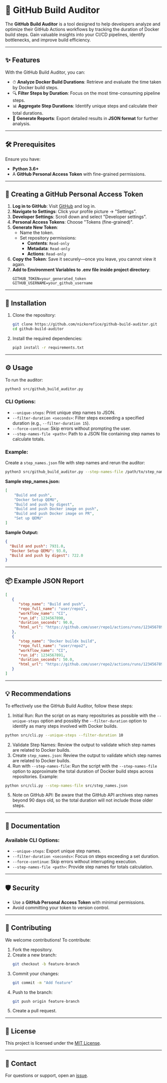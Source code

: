 # 🚀 GitHub Build Auditor

The **GitHub Build Auditor** is a tool designed to help developers analyze and optimize their GitHub Actions workflows by tracking the duration of Docker build steps. Gain valuable insights into your CI/CD pipelines, identify bottlenecks, and improve build efficiency.

---

## ✨ Features

With the GitHub Build Auditor, you can:
- ⏱ **Analyze Docker Build Durations**: Retrieve and evaluate the time taken by Docker build steps.
- 🔍 **Filter Steps by Duration**: Focus on the most time-consuming pipeline steps.
- 📊 **Aggregate Step Durations**: Identify unique steps and calculate their total durations.
- 📝 **Generate Reports**: Export detailed results in **JSON format** for further analysis.

---

## 🛠 Prerequisites

Ensure you have:
- **Python 3.6+**
- A **GitHub Personal Access Token** with fine-grained permissions.

---

## 🔑 Creating a GitHub Personal Access Token

1. **Log in to GitHub**: Visit [GitHub](https://github.com) and log in.
2. **Navigate to Settings**: Click your profile picture → "Settings".
3. **Developer Settings**: Scroll down and select "Developer settings".
4. **Personal Access Tokens**: Choose "Tokens (fine-grained)".
5. **Generate New Token**:
   - Name the token.
   - Set repository permissions:
     - **Contents**: `Read-only`
     - **Metadata**: `Read-only`
     - **Actions**: `Read-only`
6. **Copy the Token**: Save it securely—once you leave, you cannot view it again.
7. **Add to Environment Variables to .env file inside project directory**:
   ```properties
   GITHUB_TOKEN=your_generated_token
   GITHUB_USERNAME=your_github_username
   ```

---

## 🚀 Installation

1. Clone the repository:
   ```bash
   git clone https://github.com/nickorefice/github-build-auditor.git
   cd github-build-auditor
   ```

2. Install the required dependencies:
   ```bash
   pip3 install -r requirements.txt
   ```

---

## ⚙️ Usage

To run the auditor:
   ```bash
   python3 src/github_build_auditor.py
   ```

### CLI Options:
- `--unique-steps`: Print unique step names to JSON.
- `--filter-duration <seconds>`: Filter steps exceeding a specified duration (e.g., `--filter-duration 15`).
- `--force-continue`: Skip errors without prompting the user.
- `--step-names-file <path>`: Path to a JSON file containing step names to calculate totals.

### Example:
Create a `step_names.json` file with step names and rerun the auditor:
```bash
python3 src/github_build_auditor.py --step-names-file /path/to/step_names.json
```
**Sample step_names.json:**
```json
[
    "Build and push",
    "Docker Setup QEMU",
    "Build and push by digest",
    "Build and push Docker image on push",
    "Build and push Docker image on PR",
    "Set up QEMU"
]
```

**Sample Output:**
```json
{
  "Build and push": 7931.0,
  "Docker Setup QEMU": 93.0,
  "Build and push by digest": 722.0
}
```

---

## 📦 Example JSON Report

```json
[
   {
      "step_name": "Build and push",
      "repo_full_name": "user/repo1",
      "workflow_name": "CI",
      "run_id": 1234567890,
      "duration_seconds": 90.0,
      "html_url": "https://github.com/user/repo1/actions/runs/1234567890/job/1234567890"
   },
   {
      "step_name": "Docker buildx build",
      "repo_full_name": "user/repo2",
      "workflow_name": "CI",
      "run_id": 1234567891,
      "duration_seconds": 50.0,
      "html_url": "https://github.com/user/repo2/actions/runs/1234567891/job/1234567891"
   }
]
```

--- 

## 💡 Recommendations
To effectively use the GitHub Build Auditor, follow these steps:
1. Initial Run:
Run the script on as many repositories as possible with the `--unique-steps` option and possibly the `--filter-duration` option to identify as many steps involved with Docker builds.
```bash
python src/cli.py --unique-steps --filter-duration 10
```
2. Validate Step Names:
Review the output to validate which step names are related to Docker builds.
3. Create `step_names.json`:
Review the output to validate which step names are related to Docker builds.
4. Run with `--step-names-file`:
Run the script with the `--step-names-file` option to approximate the total duration of Docker build steps across repositories.
Example:
```bash
python src/cli.py --step-names-file src/step_names.json
```
5. Note on GitHub API:
Be aware that the GitHub API archives step names beyond 90 days old, so the total duration will not include those older steps.

---

## 📖 Documentation

### Available CLI Options:
- `--unique-steps`: Export unique step names.
- `--filter-duration <seconds>`: Focus on steps exceeding a set duration.
- `--force-continue`: Skip errors without interrupting execution.
- `--step-names-file <path>`: Provide step names for totals calculation.

---

## 🛡 Security

- Use a **GitHub Personal Access Token** with minimal permissions.
- Avoid committing your token to version control.

---

## 🤝 Contributing

We welcome contributions! To contribute:
1. Fork the repository.
2. Create a new branch:
   ```bash
   git checkout -b feature-branch
   ```
3. Commit your changes:
   ```bash
   git commit -m "Add feature"
   ```
4. Push to the branch:
   ```bash
   git push origin feature-branch
   ```
5. Create a pull request.

---

## 📄 License

This project is licensed under the [MIT License](LICENSE).

---

## 📧 Contact

For questions or support, open an [issue](https://github.com/nickorefice/github-build-auditor/issues).
